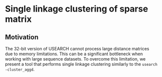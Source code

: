 # Single linkage clustering of sparse matrix

## Motivation

The 32-bit version of USEARCH cannot process large distance matrices due to memory limitations. 
This can be a significant bottleneck when working with large sequence datasets. 
To overcome this limitation, we present a tool that performs single linkage clustering 
similarly to the `usearch -cluster_aggd`.
